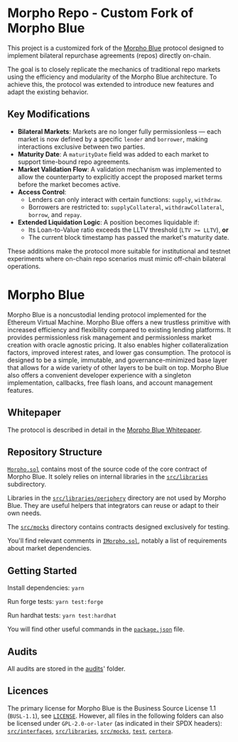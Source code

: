 # Morpho Repo - Custom Fork of Morpho Blue

This project is a customized fork of the [Morpho Blue](https://github.com/morpho-org/morpho-blue) protocol designed to implement bilateral repurchase agreements (repos) directly on-chain.

The goal is to closely replicate the mechanics of traditional repo markets using the efficiency and modularity of the Morpho Blue architecture. To achieve this, the protocol was extended to introduce new features and adapt the existing behavior.

## Key Modifications

- **Bilateral Markets**: Markets are no longer fully permissionless — each market is now defined by a specific `lender` and `borrower`, making interactions exclusive between two parties.
- **Maturity Date**: A `maturityDate` field was added to each market to support time-bound repo agreements.
- **Market Validation Flow**: A validation mechanism was implemented to allow the counterparty to explicitly accept the proposed market terms before the market becomes active.
- **Access Control**:
  - Lenders can only interact with certain functions: `supply`, `withdraw`.
  - Borrowers are restricted to: `supplyCollateral`, `withdrawCollateral`, `borrow`, and `repay`.
- **Extended Liquidation Logic**: A position becomes liquidable if:
  - Its Loan-to-Value ratio exceeds the LLTV threshold (`LTV >= LLTV`), **or**
  - The current block timestamp has passed the market's maturity date.

These additions make the protocol more suitable for institutional and testnet experiments where on-chain repo scenarios must mimic off-chain bilateral operations.

# Morpho Blue

Morpho Blue is a noncustodial lending protocol implemented for the Ethereum Virtual Machine.
Morpho Blue offers a new trustless primitive with increased efficiency and flexibility compared to existing lending platforms.
It provides permissionless risk management and permissionless market creation with oracle agnostic pricing.
It also enables higher collateralization factors, improved interest rates, and lower gas consumption.
The protocol is designed to be a simple, immutable, and governance-minimized base layer that allows for a wide variety of other layers to be built on top.
Morpho Blue also offers a convenient developer experience with a singleton implementation, callbacks, free flash loans, and account management features.

## Whitepaper

The protocol is described in detail in the [Morpho Blue Whitepaper](./morpho-blue-whitepaper.pdf).

## Repository Structure

[`Morpho.sol`](./src/Morpho.sol) contains most of the source code of the core contract of Morpho Blue.
It solely relies on internal libraries in the [`src/libraries`](./src/libraries) subdirectory.

Libraries in the [`src/libraries/periphery`](./src/libraries/periphery) directory are not used by Morpho Blue.
They are useful helpers that integrators can reuse or adapt to their own needs.

The [`src/mocks`](./src/mocks) directory contains contracts designed exclusively for testing.

You'll find relevant comments in [`IMorpho.sol`](./src/interfaces/IMorpho.sol), notably a list of requirements about market dependencies.

## Getting Started

Install dependencies: `yarn`

Run forge tests: `yarn test:forge`

Run hardhat tests: `yarn test:hardhat`

You will find other useful commands in the [`package.json`](./package.json) file.

## Audits

All audits are stored in the [audits](./audits/)' folder.

## Licences

The primary license for Morpho Blue is the Business Source License 1.1 (`BUSL-1.1`), see [`LICENSE`](./LICENSE).
However, all files in the following folders can also be licensed under `GPL-2.0-or-later` (as indicated in their SPDX headers): [`src/interfaces`](./src/interfaces), [`src/libraries`](./src/libraries), [`src/mocks`](./src/mocks), [`test`](./test), [`certora`](./certora).
